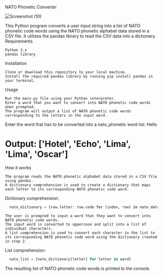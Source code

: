NATO Phonetic Converter

![Screenshot (10)](https://user-images.githubusercontent.com/87391223/230646581-422a0993-4732-49d8-bb6f-f4d49f5341da.png)


This Python program converts a user input string into a list of NATO phonetic code words using the NATO phonetic alphabet data stored in a CSV file. It utilizes the pandas library to read the CSV data into a dictionary.
Requirements

    Python 3.x
    pandas library

Installation

    Clone or download this repository to your local machine.
    Install the required pandas library by running pip install pandas in your terminal.

Usage

    Run the main.py file using your Python interpreter.
    Enter a word that you want to convert into NATO phonetic code words when prompted.
    The program will output a list of NATO phonetic code words corresponding to the letters in the input word.



  Enter the word that has to be converted into a nato_phonetic word list: Hello
  # Output: ['Hotel', 'Echo', 'Lima', 'Lima', 'Oscar']

How it works

    The program reads the NATO phonetic alphabet data stored in a CSV file using pandas.
    A dictionary comprehension is used to create a dictionary that maps each letter to its corresponding NATO phonetic code word.

Dictionary comprehension:
```python
  nato_dictionary = {row.letter: row.code for (index, row) in nato_data.iterrows()}
```
    The user is prompted to input a word that they want to convert into NATO phonetic code words.
    The input word is converted to uppercase and split into a list of individual characters.
    A list comprehension is used to convert each character in the list to its corresponding NATO phonetic code word using the dictionary created in step 2.

List comprehension:
```python
  nato_list = [nato_dictionary[letter] for letter in word]
  ```
  The resulting list of NATO phonetic code words is printed to the console.

